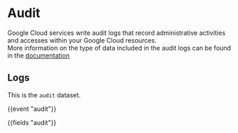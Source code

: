 # Audit

Google Cloud services write audit logs that record administrative activities and accesses within your Google Cloud resources.  
More information on the type of data included in the audit logs can be found in the [documentation](https://cloud.google.com/logging/docs/audit)

## Logs

This is the `audit` dataset.

{{event "audit"}}

{{fields "audit"}}